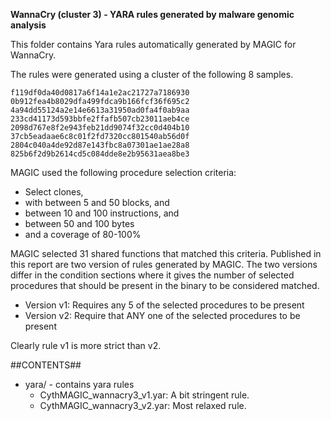 **WannaCry (cluster 3) - YARA rules generated by malware genomic analysis**

This folder contains Yara rules automatically generated by MAGIC for WannaCry. 

The rules were generated using a cluster of the following 8 samples.

    f119df0da40d0817a6f14a1e2ac21727a7186930
    0b912fea4b8029dfa499fdca9b166fcf36f695c2
    4a94dd55124a2e14e6613a31950ad0fa4f0ab9aa
    233cd41173d593bbfe2ffafb507cb23011aeb4ce
    2098d767e8f2e943feb21dd9074f32cc0d404b10
    37cb5eadaae6c8c01f2fd7320cc801540ab56d0f
    2804c040a4de92d87e143fbc8a07301ae1ae28a8
    825b6f2d9b2614cd5c084dde8e2b95631aea8be3


MAGIC used the following procedure selection criteria:

   - Select clones,
   - with between 5 and 50 blocks, and
   - between 10 and 100 instructions, and
   - between 50 and 100 bytes
   - and a coverage of 80-100%

MAGIC selected 31 shared functions that matched this criteria. Published in this report are two version of rules generated by MAGIC. The two versions differ in the condition sections where it gives the number of selected procedures that should be present in the binary to be considered matched.

   - Version v1: Requires any 5 of the selected procedures to be present
   - Version v2: Require that ANY one of the selected procedures to be present

Clearly rule v1 is more strict than v2.

##CONTENTS##

* yara/ - contains yara rules
   - CythMAGIC_wannacry3_v1.yar: A bit stringent rule. 
   - CythMAGIC_wannacry3_v2.yar: Most relaxed rule.
   


